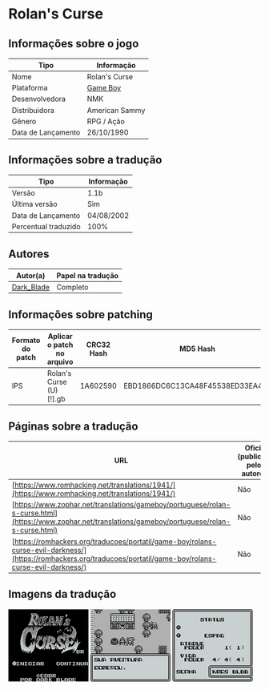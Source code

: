 # Rolan's Curse

## Informações sobre o jogo

| Tipo | Informação |
| ----------- | ----------- |
| Nome | Rolan's Curse |
| Plataforma | [Game Boy](../) |
| Desenvolvedora | NMK |
| Distribuidora | American Sammy |
| Gênero | RPG / Ação |
| Data de Lançamento | 26/10/1990 |

## Informações sobre a tradução

| Tipo | Informação |
| ----------- | ----------- |
| Versão | 1\.1b |
| Última versão | Sim |
| Data de Lançamento | 04/08/2002 |
| Percentual traduzido | 100% |

## Autores

| Autor(a) | Papel na tradução |
| ----------- | ----------- |
| [Dark\_Blade](../../../autores/dark_blade/) | Completo |

## Informações sobre patching

| Formato do patch | Aplicar o patch no arquivo | CRC32 Hash | MD5 Hash |
| ----------- | ----------- | ----------- | ----------- |
| IPS | Rolan's Curse \(U\) \[\!\]\.gb | 1A602590 | EBD1866DC6C13CA48F45538ED33EA46F |

## Páginas sobre a tradução

| URL | Oficial (publicado pelos autores) | Possuí link de download |
| ----------- | ----------- | ----------- |
| [https://www.romhacking.net/translations/1941/](https://www.romhacking.net/translations/1941/) | Não | Sim |
| [https://www.zophar.net/translations/gameboy/portuguese/rolan-s-curse.html](https://www.zophar.net/translations/gameboy/portuguese/rolan-s-curse.html) | Não | Sim |
| [https://romhackers.org/traducoes/portatil/game-boy/rolans-curse-evil-darkness/](https://romhackers.org/traducoes/portatil/game-boy/rolans-curse-evil-darkness/) | Não | Não |

## Imagens da tradução

![Imagem de exemplo da tradução 1](1.png)
![Imagem de exemplo da tradução 2](2.png)
![Imagem de exemplo da tradução 3](3.png)